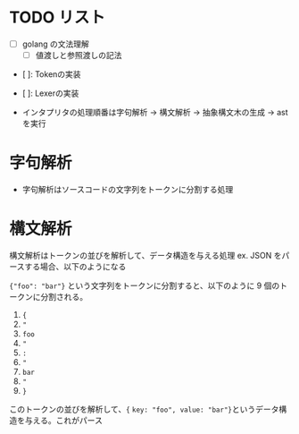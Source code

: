 # TODO リスト

- [ ] golang の文法理解
  - [ ] 値渡しと参照渡しの記法
- [ ]: Tokenの実装
- [ ]: Lexerの実装

- インタプリタの処理順番は字句解析 -> 構文解析 -> 抽象構文木の生成 -> ast を実行

# 字句解析

- 字句解析はソースコードの文字列をトークンに分割する処理

# 構文解析

構文解析はトークンの並びを解析して、データ構造を与える処理
ex. JSON をパースする場合、以下のようになる

`{"foo": "bar"}`
という文字列をトークンに分割すると、以下のように 9 個のトークンに分割される。

1. `{`
2. `"`
3. `foo`
4. `"`
5. `:`
6. `"`
7. `bar`
8. `"`
9. `}`

このトークンの並びを解析して、`{` `key: "foo", value: "bar"}`というデータ構造を与える。これがパース
